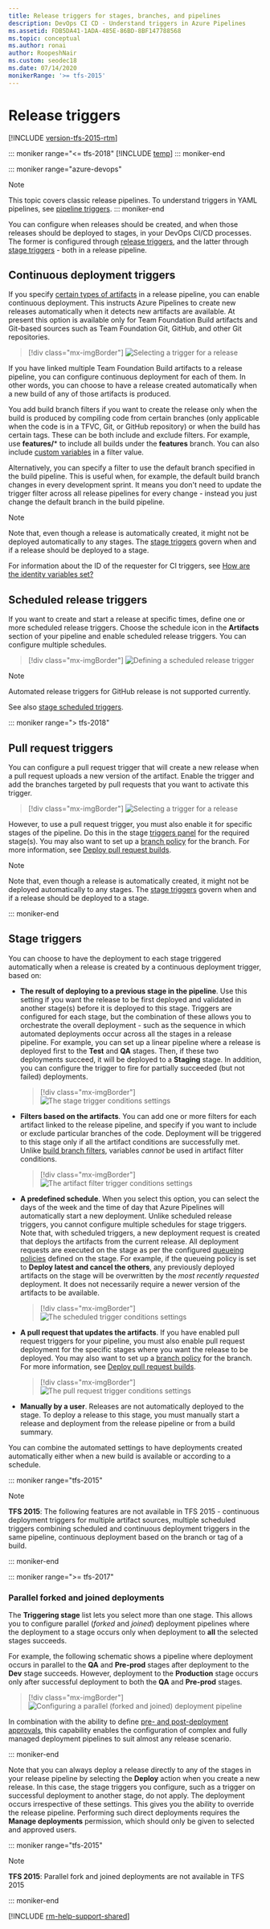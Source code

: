 ```yaml
---
title: Release triggers for stages, branches, and pipelines
description: DevOps CI CD - Understand triggers in Azure Pipelines
ms.assetid: FDB5DA41-1ADA-485E-86BD-8BF147788568
ms.topic: conceptual
ms.author: ronai
author: RoopeshNair
ms.custom: seodec18
ms.date: 07/14/2020
monikerRange: '>= tfs-2015'
---
```


# Release triggers

[!INCLUDE [version-tfs-2015-rtm](../includes/version-tfs-2015-rtm.md)]

::: moniker range="<= tfs-2018"
[!INCLUDE [temp](../includes/concept-rename-note.md)]
::: moniker-end

::: moniker range="azure-devops"
> [!NOTE] 
> This topic covers classic release pipelines. To understand triggers in YAML pipelines, see [pipeline triggers](../build/triggers.md).
::: moniker-end

You can configure when releases should be created, and when those releases should be deployed to stages, in your DevOps CI/CD processes.
The former is configured through [release triggers](#release-triggers), and the latter through [stage triggers](#env-triggers) - both in a release pipeline.

<a id="release-triggers"></a>

## Continuous deployment triggers

If you specify [certain types of artifacts](artifacts.md#sources) in a release pipeline, you can enable continuous deployment.
This instructs Azure Pipelines to create new releases automatically when it detects new artifacts are available. At present this option is available only for Team Foundation Build artifacts and Git-based sources such as Team Foundation Git, GitHub, and other Git repositories.

> [!div class="mx-imgBorder"]
> ![Selecting a trigger for a release](media/trigger-01.png)

If you have linked multiple Team Foundation Build artifacts to a release pipeline, you can configure continuous deployment for each of them.
In other words, you can choose to have a release created automatically when a new build of any of those artifacts is produced.

You add build branch filters if you want to create the release only when the build is produced by compiling code from certain branches (only applicable when the code is in a TFVC, Git, or GitHub repository) or when the build has certain tags. These can be both include and exclude filters.
For example, use **features/*** to include all builds under the **features** branch. You can also include [custom variables](variables.md) in a filter value.

Alternatively, you can specify a filter to use the default branch specified in the build pipeline. This is useful when, for example, the default build branch changes in every development sprint. It means you don't need to update the trigger filter across all release pipelines for every change - instead you just change the default branch in the build pipeline.

> [!NOTE]
> Note that, even though a release is automatically created, it might not be deployed automatically to any stages. The [stage triggers](#env-triggers) govern when and if a release should be deployed to a stage.

For information about the ID of the requester for CI triggers, see [How are the identity variables set?](../build/variables.md#how-are-the-identity-variables-set)

<a id="scheduled-triggers"></a>

## Scheduled release triggers

If you want to create and start a release at specific times, define one or more scheduled release triggers. Choose the schedule icon in the **Artifacts** section of your pipeline and enable scheduled release triggers. You can configure multiple schedules.

> [!div class="mx-imgBorder"]
> ![Defining a scheduled release trigger](media/trigger-04.png)

> [!NOTE]
> Automated release triggers for GitHub release is not supported currently.

See also [stage scheduled triggers](#stage-scheduled-triggers).

::: moniker range="> tfs-2018"

<a id="prsettrigger"></a>

## Pull request triggers

You can configure a pull request trigger that will create a new release when a pull request uploads a new version of the artifact. Enable the trigger and add the branches targeted by pull requests that you want to activate this trigger. 

> [!div class="mx-imgBorder"]
> ![Selecting a trigger for a release](media/trigger-01a.png)

However, to use a pull request trigger, you must also enable it for specific stages of the pipeline. Do this in the stage [triggers panel](#prtrigger) for the required stage(s). You may also want to set up a [branch policy](../../repos/git/pr-status-policy.md) for the branch. For more information, see [Deploy pull request builds](deploy-pull-request-builds.md).

> [!NOTE]
> Note that, even though a release is automatically created, it might not be deployed automatically to any stages. The [stage triggers](#env-triggers) govern when and if a release should be deployed to a stage.

::: moniker-end

<a id="env-triggers"></a>

## Stage triggers

You can choose to have the deployment to each stage triggered automatically when a release is created by a continuous deployment trigger, based on:

* **The result of deploying to a previous stage in the pipeline**.
  Use this setting if you want the release to be first deployed and validated in another stage(s) before it is deployed to this stage.
  Triggers are configured for each stage, but the combination of these allows you to orchestrate the overall deployment - such as the sequence in which automated deployments occur across all the stages in a release pipeline. For example, you can set up a linear pipeline where a release is deployed first to the **Test** and **QA** stages.
  Then, if these two deployments succeed, it will be deployed to a **Staging** stage. In addition, you can configure the trigger to fire for partially succeeded (but not failed) deployments.

  > [!div class="mx-imgBorder"]
  > ![The stage trigger conditions settings](media/trigger-02a.png)

* **Filters based on the artifacts**.
  You can add one or more filters for each artifact linked to the release pipeline, and specify if you want to include or exclude particular branches of the code.
  Deployment will be triggered to this stage only if all the artifact conditions are successfully met. Unlike [build branch filters](#release-triggers), variables _cannot_ be used in artifact filter conditions.

  > [!div class="mx-imgBorder"]
  > ![The artifact filter trigger conditions settings](media/trigger-02b.png)

  <a name="stage-scheduled-triggers"></a>

* **A predefined schedule**.
  When you select this option, you can select the days of the week and the time of day that Azure Pipelines will automatically start a new deployment. Unlike scheduled release triggers, you cannot configure multiple schedules for stage triggers.
  Note that, with scheduled triggers, a new deployment request is created that deploys the artifacts from the current release. All deployment requests are executed on the stage as per the configured [queueing policies](../process/stages.md?tabs=classic#queuing-policies) defined on the stage.
  For example, if the queueing policy is set to **Deploy latest and cancel the others**, any previously deployed artifacts on the stage will be overwritten by the _most recently requested_ deployment. It does not necessarily require a newer version of the artifacts to be available.

  > [!div class="mx-imgBorder"]
  > ![The scheduled trigger conditions settings](media/trigger-02.png)

<a name="prtrigger"></a>

* **A pull request that updates the artifacts**.
  If you have enabled pull request triggers for your pipeline, you must also enable pull request deployment for the specific stages where you want the release to be deployed. 
  You may also want to set up a [branch policy](../../repos/git/pr-status-policy.md) for the branch. For more information, see [Deploy pull request builds](deploy-pull-request-builds.md).

  > [!div class="mx-imgBorder"]
  > ![The pull request trigger conditions settings](media/trigger-02c.png)

* **Manually by a user**.
  Releases are not automatically deployed to the stage. To deploy a release to this stage, you must manually start a release and deployment from the release pipeline
  or from a build summary.

You can combine the automated settings to have deployments created automatically either when a new build is available or according to a schedule.

::: moniker range="tfs-2015"

> [!NOTE]
> **TFS 2015**: The following features are not available in TFS 2015 - continuous deployment triggers for multiple artifact sources, multiple scheduled triggers combining scheduled and continuous deployment triggers in the same pipeline, continuous deployment based on the branch or tag of a build.

::: moniker-end

::: moniker range=">= tfs-2017"

### Parallel forked and joined deployments

The **Triggering stage** list lets you select more than one stage. This allows you to configure parallel (_forked_ and _joined_) deployment pipelines where the deployment to a stage occurs only when deployment to **all** the selected stages succeeds.

For example, the following schematic shows a pipeline where deployment occurs in parallel to the **QA** and **Pre-prod** stages after deployment to the **Dev** stage succeeds. However, deployment to the **Production** stage occurs only after successful deployment to both the **QA** and **Pre-prod** stages.

> [!div class="mx-imgBorder"]
> ![Configuring a parallel (forked and joined) deployment pipeline](media/trigger-03.png)

In combination with the ability to define [pre- and post-deployment approvals](approvals/approvals.md), this capability enables the configuration of complex and fully managed deployment pipelines to suit almost any release scenario.  

::: moniker-end

Note that you can always deploy a release directly to any of the stages in your release pipeline by selecting the **Deploy** action when you create a new release. In this case, the stage triggers you configure, such as a trigger on successful deployment to another stage, do not apply. The deployment occurs irrespective of these settings.
This gives you the ability to override the release pipeline. Performing such direct deployments requires the **Manage deployments** permission, which should
only be given to selected and approved users.

::: moniker range="tfs-2015"

> [!NOTE]
> **TFS 2015**: Parallel fork and joined deployments are not available in TFS 2015

::: moniker-end

[!INCLUDE [rm-help-support-shared](../includes/rm-help-support-shared.md)]
